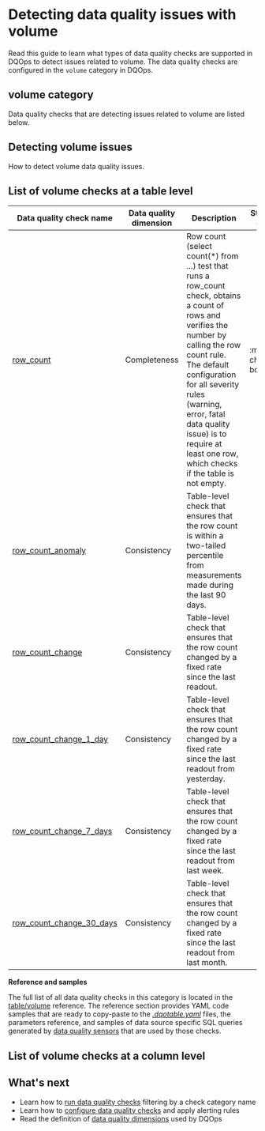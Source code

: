 # Detecting data quality issues with volume
Read this guide to learn what types of data quality checks are supported in DQOps to detect issues related to volume.
The data quality checks are configured in the `volume` category in DQOps.

## volume category
Data quality checks that are detecting issues related to volume are listed below.

## Detecting volume issues
How to detect volume data quality issues.

## List of volume checks at a table level
| Data quality check name | Data quality dimension | Description | Standard check |
|-------------------------|------------------------|-------------|-------|
|[row_count](../../checks/table/volume/row-count.md)|Completeness|Row count (select count(*) from ...) test that runs a row_count check, obtains a count of rows and verifies the number by calling the row count rule. The default configuration for all severity rules (warning, error, fatal data quality issue) is to require at least one row, which checks if the table is not empty.|:material-check-bold:|
|[row_count_anomaly](../../checks/table/volume/row-count-anomaly.md)|Consistency|Table-level check that ensures that the row count is within a two-tailed percentile from measurements made during the last 90 days.| |
|[row_count_change](../../checks/table/volume/row-count-change.md)|Consistency|Table-level check that ensures that the row count changed by a fixed rate since the last readout.| |
|[row_count_change_1_day](../../checks/table/volume/row-count-change-1-day.md)|Consistency|Table-level check that ensures that the row count changed by a fixed rate since the last readout from yesterday.| |
|[row_count_change_7_days](../../checks/table/volume/row-count-change-7-days.md)|Consistency|Table-level check that ensures that the row count changed by a fixed rate since the last readout from last week.| |
|[row_count_change_30_days](../../checks/table/volume/row-count-change-30-days.md)|Consistency|Table-level check that ensures that the row count changed by a fixed rate since the last readout from last month.| |


**Reference and samples**

The full list of all data quality checks in this category is located in the [table/volume](../../checks/table/volume/index.md) reference.
The reference section provides YAML code samples that are ready to copy-paste to the [*.dqotable.yaml*](../../reference/yaml/TableYaml.md) files,
the parameters reference, and samples of data source specific SQL queries generated by [data quality sensors](../definition-of-data-quality-sensors.md)
that are used by those checks.

## List of volume checks at a column level

## What's next
- Learn how to [run data quality checks](../running-data-quality-checks.md#targeting-a-category-of-checks) filtering by a check category name
- Learn how to [configure data quality checks](../configuring-data-quality-checks-and-rules.md) and apply alerting rules
- Read the definition of [data quality dimensions](../data-quality-dimensions.md) used by DQOps
